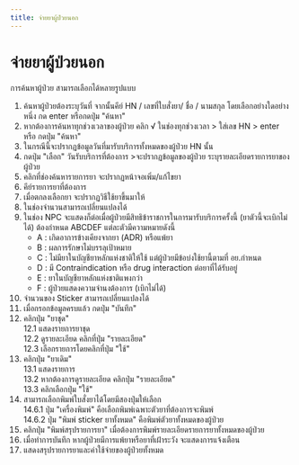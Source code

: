 ```yaml
---
title: จ่ายยาผู้ป่วยนอก
---
```


# จ่ายยาผู้ป่วยนอก
การค้นหาผู้ป่วย สามารถเลือกได้หลายรูปแบบ 
1. ค้นหาผู้ป่วยต้องระบุวันที่ จากนั้นคีย์ HN / เลขที่ใบสั่งยา/ ชื่อ / นามสกุล โดยเลือกอย่างใดอย่างหนึ่ง กด enter หรือกดปุ่ม "ค้นหา" 
2. หากต้องการค้นหาทุกช่วงเวลาของผู้ป่วย คลิก √ ในช่องทุกช่วงเวลา > ใส่เลข HN > enter หรือ กดปุ่ม "ค้นหา" 
3. ในกรณีนี้จะปรากฏข้อมูลวันที่มารับบริการทั้งหมดของผู้ป่วย HN นั้น
4. กดปุ่ม "เลือก" วันรับบริการที่ต้องการ >จะปรากฏข้อมูลของผู้ป่วย ระบุรายละเอียดรายการยาของผู้ป่วย 
5. คลิกที่ช่องค้นหารายการยา จะปรากฏหน้าจอเพิ่ม/แก้ไขยา
6. คีย์รายการยาที่ต้องการ
7. เมื่อตกลงเลือกยา จะปรากฏวิธีใช้ยาขึ้นมาให้ 
8. ในช่องจำนวนสามารถเปลี่ยนแปลงได้
9. ในช่อง NPC จะแสดงก็ต่อเมื่อผู้ป่วยมีสิทธิข้าราชการในการมารับบริการครั้งนี้            (ยาตัวนี้จะเบิกไม่ได้) ต้องกำหนด ABCDEF แต่ละตัวมีความหมายดังนี้
    - A : เกิดอาการข้างเคียงจากยา (ADR) หรือแพ้ยา
    - B : ผลการรักษาไม่บรรลุเป้าหมาย
    - C : ไม่มียาในบัญชียาหลักแห่งชาติให้ใช้ แต่ผู้ป่วยมีข้อบ่งใช้ยานี้ตามที่ อย.กำหนด
    - D : มี Contraindication หรือ drug interaction ต่อยาที่ได้รับอยู่
    - E : ยาในบัญชียาหลักแห่งชาติแพงกว่า
    - F : ผู้ป่วยแสดงความจำนงต้องการ (เบิกไม่ได้)
10. จำนวนของ Sticker สามารถเปลี่ยนแปลงได้
11. เมื่อกรอกข้อมูลครบแล้ว กดปุ่ม "บันทึก"
12. คลิกปุ่ม "ยาชุด"  
  12.1 แสดงรายการยาชุด  
  12.2 ดูรายละเอียด คลิกที่ปุ่ม "รายละเอียด"  
  12.3 เลือกรายการโดยคลิกที่ปุ่ม "ใช้"  
13. คลิกปุ่ม "ยาเดิม"  
  13.1 แสดงรายการ  
  13.2 หากต้องการดูรายละเอียด คลิกปุ่ม "รายละเอียด"  
  13.3 คลิกเลือกปุ่ม "ใช้"  
14. สามารถเลือกพิมพ์ใบสั่งยาได้โดยมีสองปุ่มให้เลือก   
  14.6.1 ปุ่ม "เครื่องพิมพ์" คือเลือกพิมพ์เฉพาะตัวยาที่ต้องการจะพิมพ์  
  14.6.2 ปุ่ม "พิมพ์ sticker ยาทั้งหมด"  คือพิมพ์ตัวยาทั้งหมดของผู้ป่วย  
15. คลิกปุ่ม "พิมพ์สรุปรายการยา" เมื่อต้องการพิมพ์รายละเอียดรายการยาทั้งหมดของผู้ป่วย
16. เมื่อทำการบันทึก หากผู้ป่วยมีการแพ้ยาหรือยาที่เฝ้าระวัง จะแสดงการแจ้งเตือน
17. แสดงสรุปรายการยาและค่าใช้จ่ายของผู้ป่วยทั้งหมด	 